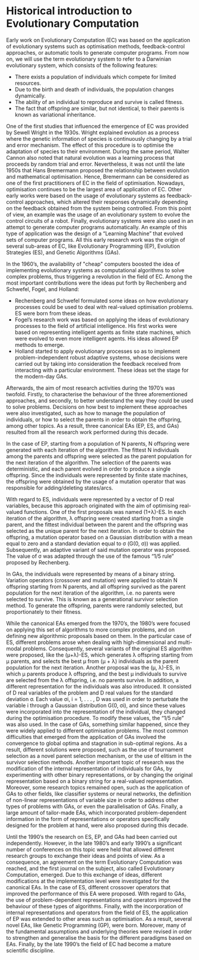 # Historical introduction to Evolutionary Computation

Early work on Evolutionary Computation (EC) was based on the application of evolutionary
systems such as optimisation methods, feedback-control approaches, or automatic tools to
generate computer programs. From now on, we will use the term evolutionary system to
refer to a Darwinian evolutionary system, which consists of the following features:

* There exists a population of individuals which compete for limited resources.
* Due to the birth and death of individuals, the population changes dynamically.
* The ability of an individual to reproduce and survive is called fitness.
* The fact that offspring are similar, but not identical, to their parents is known
as variational inheritance.

One of the first studies that influenced the emergence of EC was provided by Sewell
Wright in the 1930s. Wright explained evolution as a process where the genetic
information of species is continuously changing by a trial and error mechanism. The
effect of this procedure is to optimise the adaptation of species to their environment.
During the same period, Walter Cannon also noted that natural evolution
was a learning process that proceeds by random trial and error. Nevertheless,
it was not until the late 1950s that Hans Bremermann proposed the relationship between
evolution and mathematical optimisation. Hence, Bremermann can be
considered as one of the first practitioners of EC in the field of optimisation. Nowadays,
optimisation continues to be the largest area of application of EC. Other
early works were based on the usage of evolutionary systems as feedback-control
approaches, which altered their responses dynamically depending on the feedback
obtained from the system being controlled. From this point of view, an example was
the usage of an evolutionary system to evolve the control circuits of a robot.
Finally, evolutionary systems were also used in an attempt to generate computer
programs automatically. An example of this type of application was the design of
a “Learning Machine” that evolved sets of computer programs. All this early
research work was the origin of several sub-areas of EC, like Evolutionary Programming (EP),
Evolution Strategies (ES), and Genetic Algorithms (GAs).

In the 1960’s, the availability of "cheap" computers boosted the idea of implementing
evolutionary systems as computational algorithms to solve complex problems, thus
triggering a revolution in the field of EC. Among the most important contributions
were the ideas put forth by Rechenberg and Schwefel, Fogel, and Holland:

* Rechenberg and Schwefel formulated some ideas on how evolutionary processes
could be used to deal with real-valued optimisation problems. ES were
born from these ideas.
* Fogel’s research work was based on applying the ideas of evolutionary processes
to the field of artificial intelligence. His first works were based on
representing intelligent agents as finite state machines, which were evolved to
even more intelligent agents. His ideas allowed EP methods to emerge.
* Holland started to apply evolutionary processes so as to implement problem-independent
robust adaptive systems, whose decisions were carried out by taking
into consideration the feedback received from interacting with a particular
environment. These ideas set the stage for the modern-day GAs.

Afterwards, the aim of most research activities during the 1970’s was twofold.
Firstly, to characterise the behaviour of the three aforementioned approaches, and
secondly, to better understand the way they could be used to solve problems. Decisions
on how best to implement these approaches were also investigated, such as
how to manage the population of individuals, or how to select the parents in order
to obtain the offspring, among other topics. As a result, three canonical EAs (EP,
ES, and GAs) resulted from all the research work performed during this decade.

In the case of EP, starting from a population of N parents, N offspring were generated
with each iteration of the algorithm. The fittest N individuals among the
parents and offspring were selected as the parent population for the next iteration
of the algorithm. The selection of the parents was deterministic, and each parent
evolved in order to produce a single offspring. Since the individuals were represented
by finite state machines, the offspring were obtained by the usage of a mutation operator
that was responsible for adding/deleting states/arcs.

With regard to ES, individuals were represented by a vector of D real variables,
because this approach originated with the aim of optimising real-valued functions.
One of the first proposals was named (1+λ)-ES. In each iteration of the algorithm,
λ offspring were created starting from a single parent, and the fittest individual
between the parent and the offspring was selected as the unique parent for the
next iteration. In order to obtain the offspring, a mutation operator based on a
Gaussian distribution with a mean equal to zero and a standard deviation equal
to σ (G(0, σ)) was applied. Subsequently, an adaptive variant of said mutation
operator was proposed. The value of σ was adapted through the use of the famous
“1/5 rule” proposed by Rechenberg.

In GAs, the individuals were represented by means of a binary string. Variation
operators (crossover and mutation) were applied to obtain N offspring starting
from N parents, and all offspring survived as the parent population for the next
iteration of the algorithm, i.e. no parents were selected to survive. This is known
as a generational survivor selection method. To generate the offspring, parents were
randomly selected, but proportionately to their fitness.

While the canonical EAs emerged from the 1970’s, the 1980’s were focused on applying
this set of algorithms to more complex problems, and on defining new algorithmic
proposals based on them. In the particular case of ES, different problems arose
when dealing with high-dimensional and multi-modal problems. Consequently, several
variants of the original ES algorithm were proposed, like the (μ+λ)-ES, which
generates λ offspring starting from μ parents, and selects the best μ from (μ + λ)
individuals as the parent population for the next iteration. Another proposal was
the (μ, λ)-ES, in which μ parents produce λ offspring, and the best μ individuals
to survive are selected from the λ offspring, i.e. no parents survive. In addition,
a different representation for the individuals was also introduced. It consisted of
D real variables of the problem and D real values for the standard deviation σ.
Each value σi, i = 1, . . . , D was used in order to perturbate the variable i through
a Gaussian distribution G(0, σi), and since these values were incorporated into the
representation of the individual, they changed during the optimisation procedure.
To modify these values, the “1/5 rule” was also used. In the case of GAs, something
similar happened, since they were widely applied to different optimisation problems.
The most common difficulties that emerged from the application of GAs involved
the convergence to global optima and stagnation in sub-optimal regions. As a result,
different solutions were proposed, such as the use of tournament selection as
a novel parent selection mechanism, or the use of elitism in the survivor selection
methods. Another important topic of research was the modification of
the internal representation of individuals for GAs, by experimenting with other binary
representations, or by changing the original representation based on a binary
string for a real-valued representation. Moreover, some research topics remained
open, such as the application of GAs to other fields, like classifier systems or neural
networks, the definition of non-linear representations of variable size in order
to address other types of problems with GAs, or even the parallelisation of GAs.
Finally, a large amount of tailor-made EAs, which incorporated problem-dependent
information in the form of representations or operators specifically designed for the
problem at hand, were also proposed during this decade.

Until the 1990’s the research on ES, EP, and GAs had been carried out independently.
However, in the late 1980’s and early 1990’s a significant number of conferences
on this topic were held that allowed different research groups to exchange their
ideas and points of view. As a consequence, an agreement on the term Evolutionary
Computation was reached, and the first journal on the subject, also called Evolutionary
Computation, emerged. Due to this exchange of ideas, different modifications at the
implementation level were investigated for the canonical EAs. In the case
of ES, different crossover operators that improved the performance of this EA were
proposed. With regard to GAs, the use of problem-dependent representations
and operators improved the behaviour of these types of algorithms. Finally,
with the incorporation of internal representations and operators from the field of
ES, the application of EP was extended to other areas such as optimisation. As a
result, several novel EAs, like Genetic Programming (GP), were born. Moreover,
many of the fundamental assumptions and underlying theories were revised in order to
strengthen and generalise the basis for the different paradigms based on EAs.
Finally, by the late 1990’s the field of EC had become a mature scientific discipline.
